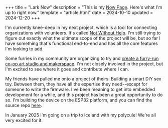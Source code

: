 +++
title = "Lark Now"
description = "This is my [Now Page](https://nownownow.com/about). Here's what I'm up to right now."
template = "article.html"
date = 2024-10-10
updated = 2024-12-20
+++

I'm currently knee-deep in my next project, which is a tool for connecting
organizations with volunteers. It's called [Not Without
Help](https://notwithout.help/). I'm still trying to figure out exactly what the
ultimate scope of the project will be, but so far I have something that's
functional end-to-end and has all the core features I'm looking to add.

Some furries in my community are organizing to try and [create a furry-run co-op
art studio and makerspace](@/log/furry-art-space.md). I'm not closely involved
in the project, but I'm excited to see where it goes and contribute where I can.

My friends have pulled me onto a project of theirs: Building a smart DIY sex
toy. Between them, they have all the expertise they need--except for someone to
write the firmware. I've been meaning to get into embedded development for a
while, and this project has been a great opportunity to do so. I'm building the
device on the ESP32 platform, and you can find the source repo
[here](https://github.com/justlark/squirtinator).

In January 2025 I'm going on a trip to Iceland with my polycule! We're all very
excited for it.
